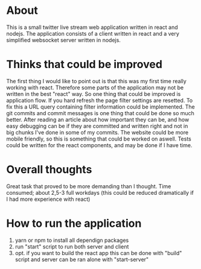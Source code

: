 # About
This is a small twitter live stream web application written in react and nodejs. The application consists of a client written in react and a very simplified websocket server written in nodejs. 

# Thinks that could be improved
The first thing I would like to point out is that this was my first time really working with react. Therefore some parts of the application may not be written in the best "react" way. So one thing that could be improved is application flow.
If you hard refresh the page filter settings are resetted. To fix this a URL query containing filter information could be implemented. 
The git commits and commit messages is one thing that could be done so much better. After reading an article about how important they can be, and how easy debugging can be if they are committed and written right and not in big chunks I've done in some of my commits.
The website could be more mobile friendly, so this is something that could be worked on aswell.
Tests could be written for the react components, and may be done if I have time.

# Overall thoughts
Great task that proved to be more demanding than I thought. Time consumed; about 2,5-3 full workdays (this could be reduced dramatically if I had more experience with react)

# How to run the application
1. yarn or npm to install all dependign packages
2. run "start" script to run both server and client
3. opt. if you want to build the react app this can be done with "build" script and server can be ran alone with "start-server"